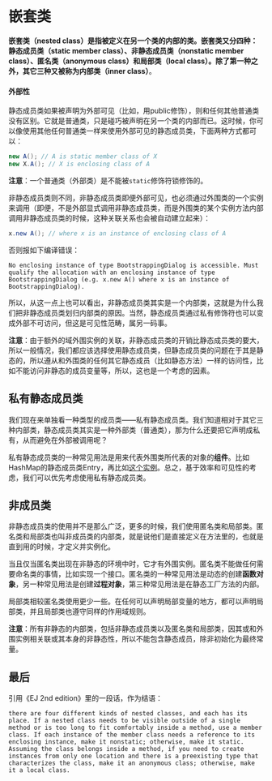 # 嵌套类

**嵌套类（nested class）**是指被定义在另一个类的内部的类。嵌套类又分四种：**静态成员类（static member class）**、**非静态成员类（nonstatic member class）**、**匿名类（anonymous class）**和**局部类（local class）**。除了第一种之外，其它三种又被称为**内部类（inner class）**。

#### 外部性

静态成员类如果被声明为外部可见（比如，用public修饰），则和任何其他普通类没有区别。它就是普通类，只是碰巧被声明在另一个类的内部而已。这时候，你可以像使用其他任何普通类一样来使用外部可见的静态成员类，下面两种方式都可以：

```Java
new A(); // A is static member class of X
new X.A(); // X is enclosing class of A
```

**注意**：一个普通类（外部类）是不能被`static`修饰符锁修饰的。

非静态成员类则不同，非静态成员类即便外部可见，也必须通过外围类的一个实例来调用（即便，不是外部显式调用非静态成员类，而是外围类的某个实例方法内部调用非静态成员类的时候，这种关联关系也会被自动建立起来）：

```Java
x.new A(); // where x is an instance of enclosing class of A
```

否则报如下编译错误：

```
No enclosing instance of type BootstrappingDialog is accessible. Must qualify the allocation with an enclosing instance of type BootstrappingDialog (e.g. x.new A() where x is an instance of BootstrappingDialog).
```

所以，从这一点上也可以看出，非静态成员类其实是一个内部类，这就是为什么我们把非静态成员类划归内部类的原因。当然，静态成员类通过私有修饰符也可以变成外部不可访问，但这是可见性范畴，属另一码事。

**注意**：由于额外的域外围实例的关联，非静态成员类的开销比静态成员类的要大，所以一般情况，我们都应该选择使用静态成员类，但静态成员类的问题在于其是静态的，所以遵从和外围类的任何其它静态成员（比如静态方法）一样的访问性，比如不能访问非静态的成员变量等，所以，这也是一个考虑的因素。

## 私有静态成员类

我们现在来单独看一种类型的成员类——私有静态成员类。我们知道相对于其它三种内部类，静态成员类其实是一种外部类（普通类），那为什么还要把它声明成私有，从而避免在外部被调用呢？

私有静态成员类的一种常见用法是用来代表外围类所代表的对象的**组件**。比如HashMap的静态成员类Entry，再比如[这个实例](https://github.com/prairie/Eemory/blob/master/com.prairie.eemory/src/com/prairie/eemory/ui/BootstrappingDialog.java)。总之，基于效率和可见性的考虑，我们可以优先考虑使用私有静态成员类。

## 非成员类

非静态成员类的使用并不是那么广泛，更多的时候，我们使用匿名类和局部类。匿名类和局部类也叫非成员类的内部类，就是说他们是直接定义在方法里的，也就是直到用的时候，才定义并实例化。

当且仅当匿名类出现在非静态的环境中时，它才有外围实例。匿名类不能做任何需要命名类的事情，比如实现一个接口。匿名类的一种常见用法是动态的创建**函数对象**，另一种常见用法是创建**过程对象**，第三种常见用法是在静态工厂方法的内部。

局部类相较匿名类使用更少一些。在任何可以声明局部变量的地方，都可以声明局部类，并且局部类也遵守同样的作用域规则。

**注意**：所有非静态的内部类，包括非静态成员类以及匿名类和局部类，因其或和外围实例相关联或其本身的非静态性，所以不能包含静态成员，除非初始化为最终常量。

## 最后

引用《EJ 2nd edition》里的一段话，作为结语：

```
there are four different kinds of nested classes, and each has its place. If a nested class needs to be visible outside of a single method or is too long to fit comfortably inside a method, use a member class. If each instance of the member class needs a reference to its enclosing instance, make it nonstatic; otherwise, make it static. Assuming the class belongs inside a method, if you need to create instances from only one location and there is a preexisting type that characterizes the class, make it an anonymous class; otherwise, make it a local class.
```
